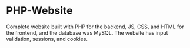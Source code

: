 # PHP-Website
Complete website built with PHP for the backend, JS, CSS, and HTML for the frontend, and the database was MySQL. The website has input validation, sessions, and cookies.
